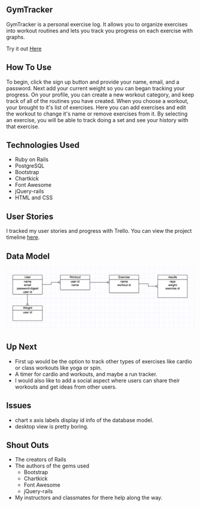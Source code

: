 ## GymTracker

GymTracker is a personal exercise log. It allows you to organize exercises into workout routines and lets you track you progress on each exercise with graphs.

Try it out [Here](https://tranquil-depths-56039.herokuapp.com/)

## How To Use
To begin, click the sign up button and provide your name, email, and a password. Next add your current weight so you can began tracking your progress. On your profile, you can create a new workout category, and keep track of all of the routines you have created. When you choose a workout, your brought to it's list of exercises. Here you can add exercises and edit the workout to change it's name or remove exercises from it. By selecting an exercise, you will be able to track doing a set and see your history with that exercise.

## Technologies Used
- Ruby on Rails
- PostgreSQL
- Bootstrap
- Chartkick
- Font Awesome
- jQuery-rails
- HTML and CSS

## User Stories
I tracked my user stories and progress with Trello. You can view the project timeline [here](https://trello.com/b/UhKLOflC/work-out-app).

## Data Model

![img](app/assets/images/data_model.png)

## Up Next
- First up would be the option to track other types of exercises like cardio or class workouts like yoga or spin.
- A timer for cardio and workouts, and maybe a run tracker.
- I would also like to add a social aspect where users can share their workouts and get ideas from other users.

## Issues
- chart x axis labels display id info of the database model.
- desktop view is pretty boring.

## Shout Outs

- The creators of Rails
- The authors of the gems used
	- Bootstrap
	- Chartkick
	- Font Awesome
	- jQuery-rails
- My instructors and classmates for there help along the way.
